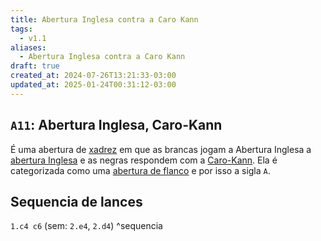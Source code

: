 ```yaml
---
title: Abertura Inglesa contra a Caro Kann
tags:
  - v1.1
aliases:
  - Abertura Inglesa contra a Caro Kann
draft: true
created_at: 2024-07-26T13:21:33-03:00
updated_at: 2025-01-24T00:31:12-03:00
---
```


## `A11`: Abertura Inglesa, Caro-Kann

É uma abertura de [xadrez](content/atomos/2024/08/06/Xadrez.md) em que as brancas jogam a Abertura Inglesa a [abertura Inglesa](content/atomos/2024/07/26/Xadrez_Abertura_Inglesa.md) e as negras respondem com a [Caro-Kann](content/atomos/2024/07/26/Xadrez_Caro_Kann.md). Ela é categorizada como uma [abertura de flanco](content/atomos/2024/07/26/Xadrez_Aberturas_de_flanco.md) e por isso a sigla `A`.

## Sequencia de lances
`1.c4 c6` (sem: `2.e4`, `2.d4`) ^sequencia